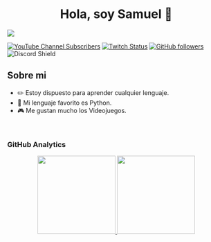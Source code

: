<div align="center">
<h1 align="center">Hola, soy Samuel 👋</h1>
</div>
<img src="https://i.imgur.com/wRJYPJB.jpeg">

[![YouTube Channel Subscribers](https://img.shields.io/youtube/channel/subscribers/UCQlsCL-ZOxIhKzIXuvVShHg?style=social)](https://youtube.com/channel/UCQlsCL-ZOxIhKzIXuvVShHg?sub_confirmation=1)
[![Twitch Status](https://img.shields.io/twitch/status/sami_zeins?style=social)](https://www.twitch.tv/sami_zeins)
[![GitHub followers](https://img.shields.io/github/followers/SAMIZEINS?style=social)](https://github.com/SAMIZEINS)
![Discord Shield](https://discord.com/api/guilds/744624518722617436/widget.png?style=shield)


## Sobre mi

- ✏️ Estoy dispuesto para aprender cualquier lenguaje.
- 🐍 Mi lenguaje favorito es Python.
- 🎮 Me gustan mucho los Videojuegos.
<br>


### GitHub Analytics

<p align="center">
<a href="https://github.com/SAMIZEINS">
  <img height="180em" src="https://github-readme-stats-eight-theta.vercel.app/api?username=SAMIZEINS&show_icons=true&theme=algolia&include_all_commits=true&count_private=true"/>
  <img height="180em" src="https://github-readme-stats-eight-theta.vercel.app/api/top-langs/?username=SAMIZEINS&layout=compact&langs_count=8&theme=algolia"/>
</a>
</p>
